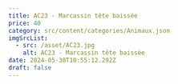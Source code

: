 ```yaml
---
title: AC23 - Marcassin tête baissée
price: 40
category: src/content/categories/Animaux.json
imgSrcList:
  - src: /asset/AC23.jpg
    alt: AC23 - Marcassin tête baissée
date: 2024-05-30T10:55:12.292Z
draft: false
---
```


